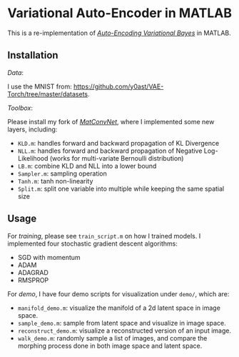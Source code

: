 # Variational Auto-Encoder in MATLAB 

This is a re-implementation of
[*Auto-Encoding Variational Bayes*](https://arxiv.org/abs/1312.6114)
in MATLAB.

## Installation

*Data*: 

I use the MNIST from:
https://github.com/y0ast/VAE-Torch/tree/master/datasets.

*Toolbox*: 

Please install my fork of
[*MatConvNet*](https://github.com/peiyunh/matconvnet), where I
implemented some new layers, including:

- `KLD.m`: handles forward and backward propagation of KL Divergence 
- `NLL.m`: handles forward and backward propagation of Negative
  Log-Likelihood (works for multi-variate Bernoulli distribution)
- `LB.m`: combine KLD and NLL into a lower bound
- `Sampler.m`: sampling operation
- `Tanh.m`: tanh non-linearity 
- `Split.m`: split one variable into multiple while keeping the same
  spatial size

## Usage

For *training*, please see `train_script.m` on how I trained models. I
implemented four stochastic gradient descent algorithms:

- SGD with momentum 
- ADAM
- ADAGRAD 
- RMSPROP

For *demo*, I have four demo scripts for visualization under `demo/`,
which are: 

- `manifold_demo.m`: visualize the manifold of a 2d latent space in
  image space.
- `sample_demo.m`: sample from latent space and visualize in image
  space.
- `reconstruct_demo.m`: visualize a reconstructed version of an input
  image.
- `walk_demo.m`: randomly sample a list of images, and compare the
  morphing process done in both image space and latent space.
